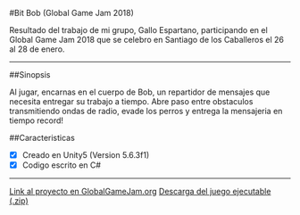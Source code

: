 #Bit Bob (Global Game Jam 2018)

Resultado del trabajo de mi grupo, Gallo Espartano, participando en el Global Game Jam 2018 que se celebro en Santiago de los Caballeros el 26 al 28 de enero.
___

##Sinopsis

Al jugar, encarnas en el cuerpo de Bob, un repartidor de mensajes que necesita entregar su trabajo a tiempo. Abre paso entre obstaculos transmitiendo ondas de radio, evade los perros y entrega la mensajeria en tiempo record!

##Caracteristicas

- [x] Creado en Unity5 (Version 5.6.3f1)
- [x] Codigo escrito en C#

___

[Link al proyecto en GlobalGameJam.org](https://globalgamejam.org/2018/games/bitbob)
[Descarga del juego ejecutable (.zip)]()




